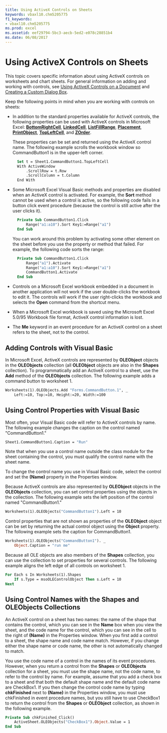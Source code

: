 ```yaml
---
title: Using ActiveX Controls on Sheets
keywords: vbaxl10.chm5205775
f1_keywords:
- vbaxl10.chm5205775
ms.prod: excel
ms.assetid: eef29794-5bc3-aecb-5ed2-e078c28851b4
ms.date: 06/08/2017
---
```



# Using ActiveX Controls on Sheets

This topic covers specific information about using ActiveX controls on worksheets and chart sheets. For general information on adding and working with controls, see [Using ActiveX Controls on a Document](using-activex-controls-on-a-document.md) and [Creating a Custom Dialog Box](create-a-custom-dialog-box.md).

Keep the following points in mind when you are working with controls on sheets:

- In addition to the standard properties available for ActiveX controls, the following properties can be used with ActiveX controls in Microsoft Excel: **[BottomRightCell](../../../api/Excel.OLEObject.BottomRightCell.md)**, **[LinkedCell](../../../api/Excel.OLEObject.LinkedCell.md)**, **[ListFillRange](../../../api/Excel.OLEObject.ListFillRange.md)**, **[Placement](../../../api/Excel.OLEObject.Placement.md)**, **[PrintObject](../../../api/Excel.OLEObject.PrintObject.md)**, **[TopLeftCell](../../../api/Excel.OLEObject.TopLeftCell.md)**, and **[ZOrder](../../../api/Excel.OLEObject.ZOrder.md)**.
    
    
  These properties can be set and returned using the ActiveX control name. The following example scrolls the workbook window so CommandButton1 is in the upper-left corner.
        
  ```vb
    Set t = Sheet1.CommandButton1.TopLeftCell
    With ActiveWindow
        .ScrollRow = t.Row
        .ScrollColumn = t.Column
    End With

  ```

- Some Microsoft Excel Visual Basic methods and properties are disabled when an ActiveX control is activated. For example, the **Sort** method cannot be used when a control is active, so the following code fails in a button click event procedure (because the control is still active after the user clicks it).
    
  ```vb
    Private Sub CommandButton1.Click 
        Range("a1:a10").Sort Key1:=Range("a1") 
    End Sub 
  ```

  You can work around this problem by activating some other element on the sheet before you use the property or method that failed. For example, the following code sorts the range:
        
  ```vb
    Private Sub CommandButton1.Click 
        Range("a1").Activate 
        Range("a1:a10").Sort Key1:=Range("a1") 
        CommandButton1.Activate 
    End Sub
  ```

- Controls on a Microsoft Excel workbook embedded in a document in another application will not work if the user double-clicks the workbook to edit it. The controls will work if the user right-clicks the workbook and selects the **Open** command from the shortcut menu.
    
- When a Microsoft Excel workbook is saved using the Microsoft Excel 5.0/95 Workbook file format, ActiveX control information is lost.
    
- The **Me** keyword in an event procedure for an ActiveX control on a sheet refers to the sheet, not to the control.
    

## Adding Controls with Visual Basic

In Microsoft Excel, ActiveX controls are represented by **OLEObject** objects in the **OLEObjects** collection (all **OLEObject** objects are also in the **Shapes** collection). To programmatically add an ActiveX control to a sheet, use the **Add** method of the **OLEObjects** collection. The following example adds a command button to worksheet 1.


```vb
Worksheets(1).OLEObjects.Add "Forms.CommandButton.1", _ 
    Left:=10, Top:=10, Height:=20, Width:=100
```


## Using Control Properties with Visual Basic

Most often, your Visual Basic code will refer to ActiveX controls by name. The following example changes the caption on the control named "CommandButton1."


```vb
Sheet1.CommandButton1.Caption = "Run"
```

Note that when you use a control name outside the class module for the sheet containing the control, you must qualify the control name with the sheet name.

To change the control name you use in Visual Basic code, select the control and set the **(Name)** property in the Properties window.

Because ActiveX controls are also represented by **OLEObject** objects in the **OLEObjects** collection, you can set control properties using the objects in the collection. The following example sets the left position of the control named "CommandButton1."




```vb
Worksheets(1).OLEObjects("CommandButton1").Left = 10
```

Control properties that are not shown as properties of the **OLEObject** object can be set by returning the actual control object using the **Object** property. The following example sets the caption for CommandButton1.




```vb
Worksheets(1).OLEObjects("CommandButton1"). _ 
    Object.Caption = "run me"
```

Because all OLE objects are also members of the **Shapes** collection, you can use the collection to set properties for several controls. The following example aligns the left edge of all controls on worksheet 1.




```vb
For Each s In Worksheets(1).Shapes 
    If s.Type = msoOLEControlObject Then s.Left = 10 
Next
```


## Using Control Names with the Shapes and OLEObjects Collections

An ActiveX control on a sheet has two names: the name of the shape that contains the control, which you can see in the **Name** box when you view the sheet, and the code name for the control, which you can see in the cell to the right of **(Name)** in the Properties window. When you first add a control to a sheet, the shape name and code name match. However, if you change either the shape name or code name, the other is not automatically changed to match.

You use the code name of a control in the names of its event procedures. However, when you return a control from the **Shapes** or **OLEObjects** collection for a sheet, you must use the shape name, not the code name, to refer to the control by name. For example, assume that you add a check box to a sheet and that both the default shape name and the default code name are CheckBox1. If you then change the control code name by typing **chkFinished** next to **(Name)** in the Properties window, you must use chkFinished in event procedure names, but you still have to use CheckBox1 to return the control from the **Shapes** or **OLEObject** collection, as shown in the following example.


```vb
Private Sub chkFinished_Click() 
    ActiveSheet.OLEObjects("CheckBox1").Object.Value = 1 
End Sub
```


